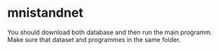 # mnistandnet
You should download both database and then run the main programm. Make sure that dataset and programmes in the same folder.
